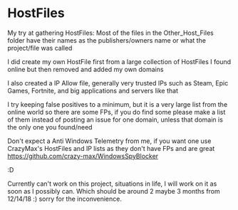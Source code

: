 # HostFiles
My try at gathering HostFiles:
Most of the files in the Other_Host_Files folder have their names as the publishers/owners name or what the project/file was called

I did create my own HostFile first from a large collection of HostFiles I found online but then removed and added my own domains

I also created a IP Allow file, generally very trusted IPs such as Steam, Epic Games, Fortnite, and big applications and servers like that

I try keeping false positives to a minimum, but it is a very large list from the online world so there are some FPs, if you do find some please make a list of them instead of posting an issue for one domain, unless that domain is the only one you found/need

Don't expect a Anti Windows Telemetry from me, if you want one use CrazyMax's HostFiles and IP lists as they don't have FPs and are great
https://github.com/crazy-max/WindowsSpyBlocker

:D

Currently can't work on this project, situations in life, I will work on it as soon as I possibly can. Which should be around 2 maybe 3 months from 12/14/18 :) sorry for the inconvenience.
